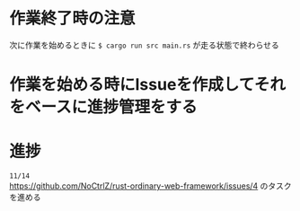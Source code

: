 # 作業終了時の注意
次に作業を始めるときに `$ cargo run src main.rs` が走る状態で終わらせる
# 作業を始める時にIssueを作成してそれをベースに進捗管理をする

# 進捗
`11/14`  
https://github.com/NoCtrlZ/rust-ordinary-web-framework/issues/4 のタスクを進める